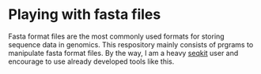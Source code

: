 # Playing with fasta files

Fasta format files are the most commonly used formats for storing sequence data in genomics. This respository mainly consists of prgrams to manipulate fasta format files. By the way, I am a heavy [seqkit](https://github.com/shenwei356/seqkit) user and encourage to use already developed tools like this.
